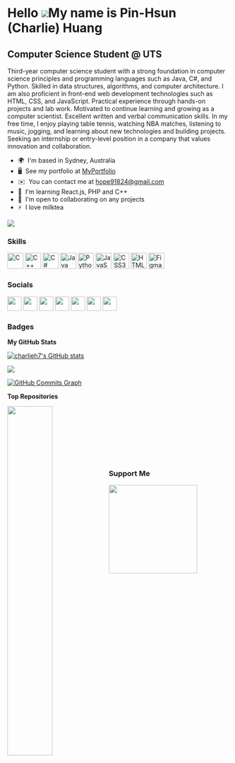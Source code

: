 Hello ![](https://user-images.githubusercontent.com/18350557/176309783-0785949b-9127-417c-8b55-ab5a4333674e.gif)My name is Pin-Hsun (Charlie) Huang
=====================================================================================================================================

Computer Science Student @ UTS
------------------------------

Third-year computer science student with a strong foundation in computer science principles and programming languages such as Java, C#, and Python. Skilled in data structures, algorithms, and computer architecture. I am also proficient in front-end web development technologies such as HTML, CSS, and JavaScript. Practical experience through hands-on projects and lab work. Motivated to continue learning and growing as a computer scientist. Excellent written and verbal communication skills. In my free time, I enjoy playing table tennis, watching NBA matches, listening to music, jogging, and learning about new technologies and building projects. Seeking an internship or entry-level position in a company that values innovation and collaboration.

* 🌍  I'm based in Sydney, Australia
* 🖥️  See my portfolio at [MyPortfolio](http://charlieh7.github.io/Portfolio/)
* ✉️  You can contact me at [hope91824@gmail.com](mailto:hope91824@gmail.com)
* 🧠  I'm learning React.js, PHP and C++
* 🤝  I'm open to collaborating on any projects
* ⚡  I love milktea

<a href="https://www.github.com/charlieh7" target="_blank" rel="noreferrer"><img
src="https://img.shields.io/github/followers/charlieh7?logo=github&style=for-the-badge&color=0891b2&labelColor=1c1917" /></a>

### Skills


<p align="left">
<a href="https://docs.microsoft.com/en-us/cpp/?view=msvc-170" target="_blank" rel="noreferrer"><img src="https://raw.githubusercontent.com/danielcranney/readme-generator/main/public/icons/skills/c-colored.svg" width="36" height="36" alt="C" /></a>
<a href="https://docs.microsoft.com/en-us/cpp/?view=msvc-170" target="_blank" rel="noreferrer"><img src="https://raw.githubusercontent.com/danielcranney/readme-generator/main/public/icons/skills/cplusplus-colored.svg" width="36" height="36" alt="C++" /></a>
<a href="https://docs.microsoft.com/en-us/dotnet/csharp/" target="_blank" rel="noreferrer"><img src="https://raw.githubusercontent.com/danielcranney/readme-generator/main/public/icons/skills/csharp-colored.svg" width="36" height="36" alt="C#" /></a>
<a href="https://www.oracle.com/java/" target="_blank" rel="noreferrer"><img src="https://raw.githubusercontent.com/danielcranney/readme-generator/main/public/icons/skills/java-colored.svg" width="36" height="36" alt="Java" /></a>
<a href="https://www.python.org/" target="_blank" rel="noreferrer"><img src="https://raw.githubusercontent.com/danielcranney/readme-generator/main/public/icons/skills/python-colored.svg" width="36" height="36" alt="Python" /></a>
<a href="https://developer.mozilla.org/en-US/docs/Web/JavaScript" target="_blank" rel="noreferrer"><img src="https://raw.githubusercontent.com/danielcranney/readme-generator/main/public/icons/skills/javascript-colored.svg" width="36" height="36" alt="JavaScript" /></a>
<a href="https://www.w3.org/TR/CSS/#css" target="_blank" rel="noreferrer"><img src="https://raw.githubusercontent.com/danielcranney/readme-generator/main/public/icons/skills/css3-colored.svg" width="36" height="36" alt="CSS3" /></a>
<a href="https://developer.mozilla.org/en-US/docs/Glossary/HTML5" target="_blank" rel="noreferrer"><img src="https://raw.githubusercontent.com/danielcranney/readme-generator/main/public/icons/skills/html5-colored.svg" width="36" height="36" alt="HTML5" /></a>
<a href="https://www.figma.com/" target="_blank" rel="noreferrer"><img src="https://raw.githubusercontent.com/danielcranney/readme-generator/main/public/icons/skills/figma-colored.svg" width="36" height="36" alt="Figma" /></a>
</p>


### Socials

<p align="left"> <a href="https://www.codepen.io/charlieh7" target="_blank" rel="noreferrer"><img src="https://raw.githubusercontent.com/danielcranney/readme-generator/main/public/icons/socials/codepen.svg" width="32" height="32" /></a> <a href="https://discord.com/users/Sleep#1444" target="_blank" rel="noreferrer"><img src="https://raw.githubusercontent.com/danielcranney/readme-generator/main/public/icons/socials/discord.svg" width="32" height="32" /></a> <a href="https://www.facebook.com/ps.huang.31/" target="_blank" rel="noreferrer"><img src="https://raw.githubusercontent.com/danielcranney/readme-generator/main/public/icons/socials/facebook.svg" width="32" height="32" /></a> <a href="https://www.github.com/charlieh7" target="_blank" rel="noreferrer"><img src="https://raw.githubusercontent.com/danielcranney/readme-generator/main/public/icons/socials/github.svg" width="32" height="32" /></a> <a href="http://www.instagram.com/charlie_huang7" target="_blank" rel="noreferrer"><img src="https://raw.githubusercontent.com/danielcranney/readme-generator/main/public/icons/socials/instagram.svg" width="32" height="32" /></a> <a href="https://www.linkedin.com/in/pin-hsun-huang/" target="_blank" rel="noreferrer"><img src="https://raw.githubusercontent.com/danielcranney/readme-generator/main/public/icons/socials/linkedin.svg" width="32" height="32" /></a> <a href="https://www.stackoverflow.com/users/15511897" target="_blank" rel="noreferrer"><img src="https://raw.githubusercontent.com/danielcranney/readme-generator/main/public/icons/socials/stackoverflow.svg" width="32" height="32" /></a></p>

### Badges

<b>My GitHub Stats</b>

<a href="http://www.github.com/charlieh7" target="_blank"><img src="https://github-readme-stats.vercel.app/api?username=charlieh7&show_icons=true&hide=&count_private=true&title_color=0891b2&text_color=ffffff&icon_color=0891b2&bg_color=1c1917&hide_border=true&show_icons=true" alt="charlieh7's GitHub stats" /></a>

<a href="http://www.github.com/charlieh7" target="_blank"><img src="https://github-readme-streak-stats.herokuapp.com/?user=charlieh7&stroke=ffffff&background=1c1917&ring=0891b2&fire=0891b2&currStreakNum=ffffff&currStreakLabel=0891b2&sideNums=ffffff&sideLabels=ffffff&dates=ffffff&hide_border=true" /></a>

<a href="http://www.github.com/charlieh7" target="_blank"><img src="https://github-readme-activity-graph.cyclic.app/graph?username=charlieh7&bg_color=1c1917&color=ffffff&line=0891b2&point=ffffff&area_color=1c1917&area=true&hide_border=true&custom_title=GitHub%20Commits%20Graph" alt="GitHub Commits Graph" /></a>

<b>Top Repositories</b>

<div width="100%" align="center"><a href="https://github.com/charlieh7/Portfolio" target="_blank" align="left"><img align="left" width="45%" src="https://github-readme-stats.vercel.app/api/pin/?username=charlieh7&repo=Portfolio&title_color=0891b2&text_color=ffffff&icon_color=0891b2&bg_color=1c1917&hide_border=true&locale=en" /></a></div><br /><br /><br /><br /><br /><br /><br />

### Support Me

<a href="https://www.buymeacoffee.com/charliehuang" target="_blank"><img src="https://cdn.buymeacoffee.com/buttons/v2/default-yellow.png" width="200" /></a>
